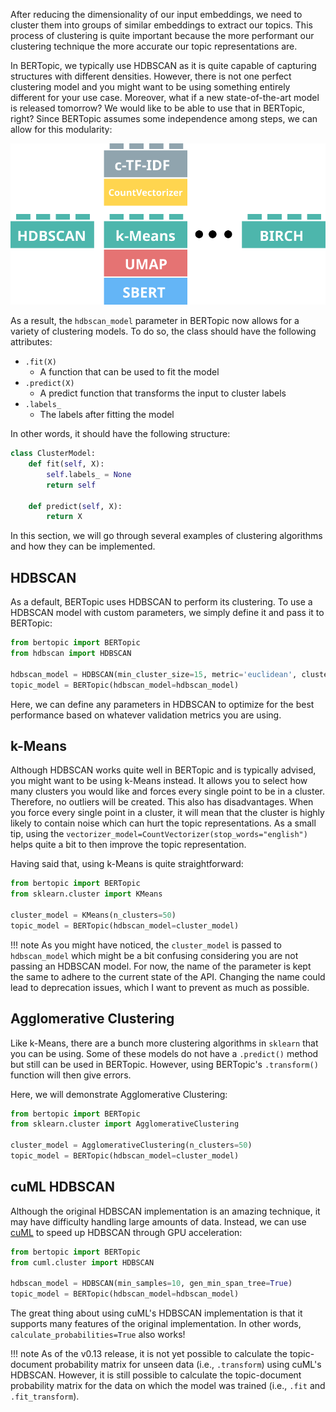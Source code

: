 After reducing the dimensionality of our input embeddings, we need to cluster them into groups of similar embeddings to extract our topics. 
This process of clustering is quite important because the more performant our clustering technique the more accurate our topic representations are.

In BERTopic, we typically use HDBSCAN as it is quite capable of capturing structures with different densities. However, there is not one perfect 
clustering model and you might want to be using something entirely different for your use case. Moreover, what if a new state-of-the-art model 
is released tomorrow? We would like to be able to use that in BERTopic, right? Since BERTopic assumes some independence among steps, we can allow for this modularity:

<p align=center>
<img src="clustering.svg">
<p>


As a result, the `hdbscan_model` parameter in BERTopic now allows for a variety of clustering models. To do so, the class should have 
the following attributes:
 
* `.fit(X)`  
    * A function that can be used to fit the model
* `.predict(X)` 
    * A predict function that transforms the input to cluster labels
* `.labels_`
    * The labels after fitting the model


In other words, it should have the following structure:

```python
class ClusterModel:
    def fit(self, X):
        self.labels_ = None
        return self
    
    def predict(self, X):
        return X
```

In this section, we will go through several examples of clustering algorithms and how they can be implemented.  


## **HDBSCAN**
As a default, BERTopic uses HDBSCAN to perform its clustering. To use a HDBSCAN model with custom parameters, 
we simply define it and pass it to BERTopic:

```python
from bertopic import BERTopic
from hdbscan import HDBSCAN

hdbscan_model = HDBSCAN(min_cluster_size=15, metric='euclidean', cluster_selection_method='eom', prediction_data=True)
topic_model = BERTopic(hdbscan_model=hdbscan_model)
```

Here, we can define any parameters in HDBSCAN to optimize for the best performance based on whatever validation metrics you are using. 

## **k-Means**
Although HDBSCAN works quite well in BERTopic and is typically advised, you might want to be using k-Means instead. 
It allows you to select how many clusters you would like and forces every single point to be in a cluster. Therefore, no 
outliers will be created. This also has disadvantages. When you force every single point in a cluster, it will mean 
that the cluster is highly likely to contain noise which can hurt the topic representations. As a small tip, using 
the `vectorizer_model=CountVectorizer(stop_words="english")` helps quite a bit to then improve the topic representation. 

Having said that, using k-Means is quite straightforward:

```python
from bertopic import BERTopic
from sklearn.cluster import KMeans

cluster_model = KMeans(n_clusters=50)
topic_model = BERTopic(hdbscan_model=cluster_model)
```

!!! note
    As you might have noticed, the `cluster_model` is passed to `hdbscan_model` which might be a bit confusing considering 
    you are not passing an HDBSCAN model. For now, the name of the parameter is kept the same to adhere to the current 
    state of the API. Changing the name could lead to deprecation issues, which I want to prevent as much as possible. 

## **Agglomerative Clustering**
Like k-Means, there are a bunch more clustering algorithms in `sklearn` that you can be using. Some of these models do 
not have a `.predict()` method but still can be used in BERTopic. However, using BERTopic's `.transform()` function 
will then give errors. 

Here, we will demonstrate Agglomerative Clustering:


```python
from bertopic import BERTopic
from sklearn.cluster import AgglomerativeClustering

cluster_model = AgglomerativeClustering(n_clusters=50)
topic_model = BERTopic(hdbscan_model=cluster_model)
```


## **cuML HDBSCAN**

Although the original HDBSCAN implementation is an amazing technique, it may have difficulty handling large amounts of data. Instead, 
we can use [cuML](https://rapids.ai/start.html#rapids-release-selector) to speed up HDBSCAN through GPU acceleration:

```python
from bertopic import BERTopic
from cuml.cluster import HDBSCAN

hdbscan_model = HDBSCAN(min_samples=10, gen_min_span_tree=True)
topic_model = BERTopic(hdbscan_model=hdbscan_model)
```

The great thing about using cuML's HDBSCAN implementation is that it supports many features of the original implementation. In other words, 
`calculate_probabilities=True` also works!

!!! note
    As of the v0.13 release, it is not yet possible to calculate the topic-document probability matrix for unseen data (i.e., `.transform`) using cuML's HDBSCAN. 
    However, it is still possible to calculate the topic-document probability matrix for the data on which the model was trained (i.e., `.fit` and `.fit_transform`).